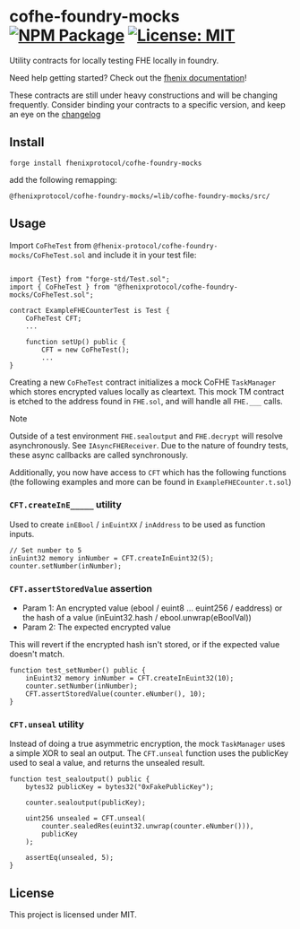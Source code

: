 # cofhe-foundry-mocks [![NPM Package][npm-badge]][npm] [![License: MIT][license-badge]][license]

[npm]: https://www.npmjs.com/package/@fhenixprotocol/cofhe-foundry-mocks
[npm-badge]: https://img.shields.io/npm/v/@fhenixprotocol/cofhe-foundry-mocks.svg
[license]: https://opensource.org/licenses/MIT
[license-badge]: https://img.shields.io/badge/License-MIT-blue.svg

Utility contracts for locally testing FHE locally in foundry.

Need help getting started? Check out the [fhenix documentation](https://docs.fhenix.io)!

These contracts are still under heavy constructions and will be changing frequently. Consider binding your contracts to a specific version, and keep an eye on the [changelog](https://github.com/FhenixProtocol/cofhe-contracts/CHANGELOG.md)

## Install

```
forge install fhenixprotocol/cofhe-foundry-mocks
```

add the following remapping:

```
@fhenixprotocol/cofhe-foundry-mocks/=lib/cofhe-foundry-mocks/src/
```

## Usage

Import `CoFheTest` from `@fhenix-protocol/cofhe-foundry-mocks/CoFheTest.sol` and include it in your test file:

```solidity

import {Test} from "forge-std/Test.sol";
import { CoFheTest } from "@fhenixprotocol/cofhe-foundry-mocks/CoFheTest.sol";

contract ExampleFHECounterTest is Test {
    CoFheTest CFT;
    ...

    function setUp() public {
        CFT = new CoFheTest();
        ...
}
```

Creating a new `CoFheTest` contract initializes a mock CoFHE `TaskManager` which stores encrypted values locally as cleartext. This mock TM contract is etched to the address found in `FHE.sol`, and will handle all `FHE.___` calls.

> [!NOTE]  
> Outside of a test environment `FHE.sealoutput` and `FHE.decrypt` will resolve asynchronously. See `IAsyncFHEReceiver`. Due to the nature of foundry tests, these async callbacks are called synchronously.

Additionally, you now have access to `CFT` which has the following functions (the following examples and more can be found in `ExampleFHECounter.t.sol`)

### `CFT.createInE_____` utility

Used to create `inEBool` / `inEuintXX` / `inAddress` to be used as function inputs.

```solidity
// Set number to 5
inEuint32 memory inNumber = CFT.createInEuint32(5);
counter.setNumber(inNumber);
```

### `CFT.assertStoredValue` assertion

- Param 1: An encrypted value (ebool / euint8 ... euint256 / eaddress) or the hash of a value (inEuint32.hash / ebool.unwrap(eBoolVal))
- Param 2: The expected encrypted value

This will revert if the encrypted hash isn't stored, or if the expected value doesn't match.

```solidity
function test_setNumber() public {
    inEuint32 memory inNumber = CFT.createInEuint32(10);
    counter.setNumber(inNumber);
    CFT.assertStoredValue(counter.eNumber(), 10);
}
```

### `CFT.unseal` utility

Instead of doing a true asymmetric encryption, the mock `TaskManager` uses a simple XOR to seal an output. The `CFT.unseal` function uses the publicKey used to seal a value, and returns the unsealed result.

```solidity
function test_sealoutput() public {
    bytes32 publicKey = bytes32("0xFakePublicKey");

    counter.sealoutput(publicKey);

    uint256 unsealed = CFT.unseal(
        counter.sealedRes(euint32.unwrap(counter.eNumber())),
        publicKey
    );

    assertEq(unsealed, 5);
}
```

## License

This project is licensed under MIT.
